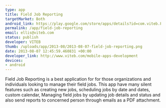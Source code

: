 ```yaml
--- 
type: app
title: Field Job Reporting
targetMarket: Both
android_link: https://play.google.com/store/apps/details?id=com.viteb.FieldJobReporting
permalink: /app/field-job-reporting
email: ellis@viteb.com
status: publish
developer: VITEB
thumb: /uploads/app/2013-08/2013-08-07-field-job-reporting.png
date: 2013-08-07 12:45:59.460831 +00:00
developer_link: http://www.viteb.com/mobile-apps-development
devices: 
- android
---
```


Field Job Reporting is a best application for for those organizations and individuals looking to manage their field jobs. This app have many silent features such as creating new jobs, scheduling jobs by date and dates, custom calendar, Managing field jobs by updating job details and status and also send reports to concerned person through emails as a PDF attachment.
